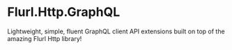 # Flurl.Http.GraphQL
Lightweight, simple, fluent GraphQL client API extensions built on top of the amazing Flurl Http library!
